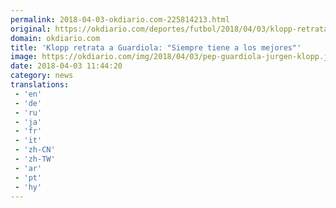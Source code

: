 ```yaml
---
permalink: 2018-04-03-okdiario.com-225814213.html
original: https://okdiario.com/deportes/futbol/2018/04/03/klopp-retrata-guardiola-siempre-tenido-mejores-equipos-2057846
domain: okdiario.com
title: 'Klopp retrata a Guardiola: "Siempre tiene a los mejores"'
image: https://okdiario.com/img/2018/04/03/pep-guardiola-jurgen-klopp.jpg
date: 2018-04-03 11:44:20
category: news
translations: 
 - 'en'
 - 'de'
 - 'ru'
 - 'ja'
 - 'fr'
 - 'it'
 - 'zh-CN'
 - 'zh-TW'
 - 'ar'
 - 'pt'
 - 'hy'
---
```


